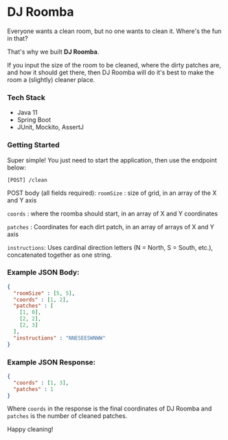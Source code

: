 # DJ Roomba

Everyone wants a clean room, but no one wants to clean it. Where's the fun in that?

That's why we built **DJ Roomba**.

If you input the size of the room to be cleaned, where the dirty patches are, and how it should get there, then DJ Roomba will do it's best to make the room a (slightly) cleaner place.
 
### Tech Stack
 - Java 11
 - Spring Boot
 - JUnit, Mockito, AssertJ
 

### Getting Started
Super simple! You just need to start the application, then use the endpoint below:

```
[POST] /clean
```
POST body (all fields required):
`roomSize` : size of grid, in an array of the X and Y axis

`coords` : where the roomba should start, in an array of X and Y coordinates

`patches` : Coordinates for each dirt patch, in an array of arrays of X and Y axis

`instructions`: Uses cardinal direction letters (N = North, S = South, etc.), concatenated together as one string.


### Example JSON Body:
```json
{
  "roomSize" : [5, 5],
  "coords" : [1, 2],
  "patches" : [
    [1, 0],
    [2, 2],
    [2, 3]
  ],
  "instructions" : "NNESEESWNWW"
}
```
### Example JSON Response:
```json
{
  "coords" : [1, 3],
  "patches" : 1
}
```
Where `coords` in the response is the final coordinates of DJ Roomba and `patches` is the number of cleaned patches.

Happy cleaning!
